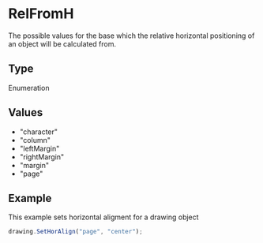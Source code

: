 # RelFromH

The possible values for the base which the relative horizontal positioning of an object will be calculated from.

## Type

Enumeration

## Values

- "character"
- "column"
- "leftMargin"
- "rightMargin"
- "margin"
- "page"


## Example

This example sets horizontal aligment for a drawing object

```javascript editor-pptx
drawing.SetHorAlign("page", "center");
```
